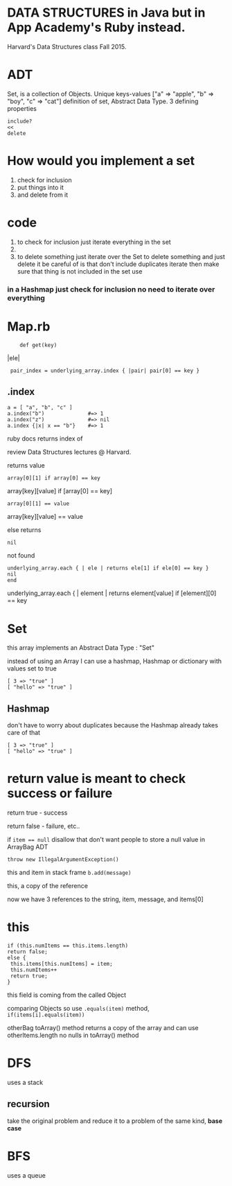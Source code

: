 # DATA STRUCTURES in Java but in App Academy's Ruby instead.

Harvard's Data Structures class Fall 2015.

# ADT

Set, is a collection of Objects. Unique keys-values ["a" => "apple", "b" => "boy", "c" => "cat"]
definition of set, Abstract Data Type. 3 defining properties

``` 
include?
<<
delete
```

# How would you implement a set 

1. check for inclusion
2. put things into it
3. and delete from it

# code 
1. to check for inclusion just iterate everything in the set
2. 
3. to delete something just iterate over the Set to delete something and just delete it
be careful of is that don't include duplicates iterate then make sure that thing is not included in the set
use 

### in a Hashmap just check for inclusion no need to iterate over everything

# Map.rb
```
    def get(key)
```

 |ele| 
```
 pair_index = underlying_array.index { |pair| pair[0] == key }
```

## .index
```
a = [ "a", "b", "c" ]
a.index("b")              #=> 1
a.index("z")              #=> nil
a.index {|x| x == "b"}    #=> 1
``` 
ruby docs returns index of 

review Data Structures lectures @ Harvard. 

returns value 
```
array[0][1] if array[0] == key

```

array[key][value] if [array[0] == key]

```
array[0][1] == value
```

array[key][value] == value

else returns 
```
nil
```
not found
```
underlying_array.each { | ele | returns ele[1] if ele[0] == key }
nil
end
```

underlying_array.each { | element | returns element[value] if [element][0] == key

# Set 
this array implements an Abstract Data Type : "Set"

instead of using an Array I can use a hashmap, Hashmap or dictionary
with values set to true 

```
[ 3 => "true" ]
[ "hello" => "true" ]
```

## Hashmap

don't have to worry about duplicates because the Hashmap 
already takes care of that

```
[ 3 => "true" ]
[ "hello" => "true" ]
```

# return value is meant to check success or failure

return true - success

return false - failure, etc..

if ```item == null``` disallow that don't want people to store a null value in ArrayBag ADT

```throw new IllegalArgumentException()```

this and item in stack frame ```b.add(message)```

this, a copy of the reference

now we have 3 references to the string, item, message, and items[0]

# this

```
if (this.numItems == this.items.length)
return false;
else {
 this.items[this.numItems] = item;
 this.numItems++
 return true;
}
```

this field is coming from the called Object

comparing Objects so use ```.equals(item)``` method, ``` if(items[i].equals(item))```

otherBag toArray() method returns a copy of the array and can use otherItems.length no nulls in toArray() method

# DFS

uses a stack

## recursion

take the original problem and reduce it to a problem of the same kind, **base case**
# BFS

uses a queue

